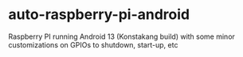 # auto-raspberry-pi-android
Raspberry PI running Android 13 (Konstakang build) with some minor customizations on GPIOs to shutdown, start-up, etc
